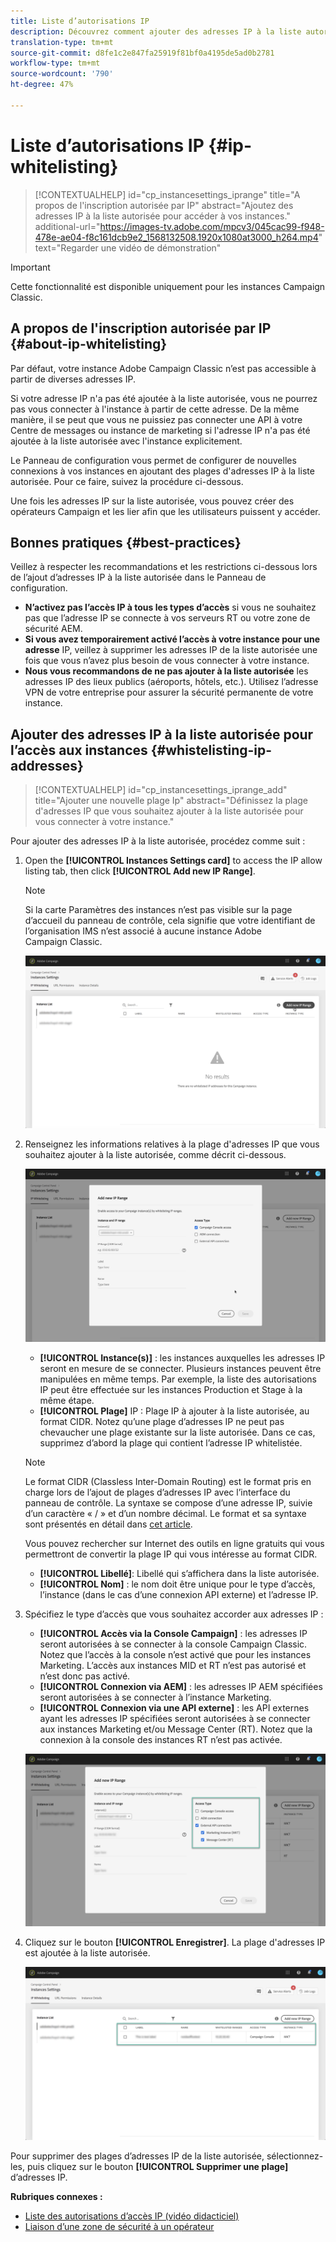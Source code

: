 ```yaml
---
title: Liste d’autorisations IP
description: Découvrez comment ajouter des adresses IP à la liste autorisée dans le Panneau de configuration, par exemple l'accès
translation-type: tm+mt
source-git-commit: d8fe1c2e847fa25919f81bf0a4195de5ad0b2781
workflow-type: tm+mt
source-wordcount: '790'
ht-degree: 47%

---
```



# Liste d’autorisations IP {#ip-whitelisting}

>[!CONTEXTUALHELP]
>id="cp_instancesettings_iprange"
>title="A propos de l&#39;inscription autorisée par IP"
>abstract="Ajoutez des adresses IP à la liste autorisée pour accéder à vos instances."
>additional-url="https://images-tv.adobe.com/mpcv3/045cac99-f948-478e-ae04-f8c161dcb9e2_1568132508.1920x1080at3000_h264.mp4" text="Regarder une vidéo de démonstration"

>[!IMPORTANT]
>
>Cette fonctionnalité est disponible uniquement pour les instances Campaign Classic.

## A propos de l&#39;inscription autorisée par IP {#about-ip-whitelisting}

Par défaut, votre instance Adobe Campaign Classic n’est pas accessible à partir de diverses adresses IP.

Si votre adresse IP n&#39;a pas été ajoutée à la liste autorisée, vous ne pourrez pas vous connecter à l&#39;instance à partir de cette adresse. De la même manière, il se peut que vous ne puissiez pas connecter une API à votre Centre de messages ou instance de marketing si l&#39;adresse IP n&#39;a pas été ajoutée à la liste autorisée avec l&#39;instance explicitement.

Le Panneau de configuration vous permet de configurer de nouvelles connexions à vos instances en ajoutant des plages d&#39;adresses IP à la liste autorisée. Pour ce faire, suivez la procédure ci-dessous.

Une fois les adresses IP sur la liste autorisée, vous pouvez créer des opérateurs Campaign et les lier afin que les utilisateurs puissent y accéder.

## Bonnes pratiques {#best-practices}

Veillez à respecter les recommandations et les restrictions ci-dessous lors de l’ajout d’adresses IP à la liste autorisée dans le Panneau de configuration.

* **N’activez pas l’accès IP à tous les types d’accès** si vous ne souhaitez pas que l’adresse IP se connecte à vos serveurs RT ou votre zone de sécurité AEM.
* **Si vous avez temporairement activé l’accès à votre instance pour une adresse** IP, veillez à supprimer les adresses IP de la liste autorisée une fois que vous n’avez plus besoin de vous connecter à votre instance.
* **Nous vous recommandons de ne pas ajouter à la liste autorisée** les adresses IP des lieux publics (aéroports, hôtels, etc.). Utilisez l’adresse VPN de votre entreprise pour assurer la sécurité permanente de votre instance.

## Ajouter des adresses IP à la liste autorisée pour l’accès aux instances {#whistelisting-ip-addresses}

>[!CONTEXTUALHELP]
>id="cp_instancesettings_iprange_add"
>title="Ajouter une nouvelle plage Ip"
>abstract="Définissez la plage d&#39;adresses IP que vous souhaitez ajouter à la liste autorisée pour vous connecter à votre instance."

Pour ajouter des adresses IP à la liste autorisée, procédez comme suit :

1. Open the **[!UICONTROL Instances Settings card]** to access the IP allow listing tab, then click **[!UICONTROL Add new IP Range]**.

   >[!NOTE]
   >
   >Si la carte Paramètres des instances n’est pas visible sur la page d’accueil du panneau de contrôle, cela signifie que votre identifiant de l’organisation IMS n’est associé à aucune instance Adobe Campaign Classic.

   ![](assets/ip_whitelist_list1.png)

1. Renseignez les informations relatives à la plage d&#39;adresses IP que vous souhaitez ajouter à la liste autorisée, comme décrit ci-dessous.

   ![](assets/ip_whitelist_add1.png)

   * **[!UICONTROL Instance(s)]** : les instances auxquelles les adresses IP seront en mesure de se connecter. Plusieurs instances peuvent être manipulées en même temps. Par exemple, la liste des autorisations IP peut être effectuée sur les instances Production et Stage à la même étape.
   * **[!UICONTROL Plage]** IP : Plage IP à ajouter à la liste autorisée, au format CIDR. Notez qu’une plage d’adresses IP ne peut pas chevaucher une plage existante sur la liste autorisée. Dans ce cas, supprimez d’abord la plage qui contient l’adresse IP whitelistée.

   >[!NOTE]
   >
   >Le format CIDR (Classless Inter-Domain Routing) est le format pris en charge lors de l’ajout de plages d’adresses IP avec l’interface du panneau de contrôle. La syntaxe se compose d’une adresse IP, suivie d’un caractère « / » et d’un nombre décimal. Le format et sa syntaxe sont présentés en détail dans [cet article](https://whatismyipaddress.com/cidr).
   >
   >Vous pouvez rechercher sur Internet des outils en ligne gratuits qui vous permettront de convertir la plage IP qui vous intéresse au format CIDR.

   * **[!UICONTROL Libellé]**: Libellé qui s’affichera dans la liste autorisée.
   * **[!UICONTROL Nom]** : le nom doit être unique pour le type d’accès, l’instance (dans le cas d’une connexion API externe) et l’adresse IP.


1. Spécifiez le type d’accès que vous souhaitez accorder aux adresses IP :

   * **[!UICONTROL Accès via la Console Campaign]** : les adresses IP seront autorisées à se connecter à la console Campaign Classic. Notez que l’accès à la console n’est activé que pour les instances Marketing. L’accès aux instances MID et RT n’est pas autorisé et n’est donc pas activé.
   * **[!UICONTROL Connexion via AEM]** : les adresses IP AEM spécifiées seront autorisées à se connecter à l’instance Marketing.
   * **[!UICONTROL Connexion via une API externe]** : les API externes ayant les adresses IP spécifiées seront autorisées à se connecter aux instances Marketing et/ou Message Center (RT). Notez que la connexion à la console des instances RT n’est pas activée.

   ![](assets/ip_whitelist_acesstype.png)

1. Cliquez sur le bouton **[!UICONTROL Enregistrer]**. La plage d&#39;adresses IP est ajoutée à la liste autorisée.

   ![](assets/ip_whitelist_added.png)

Pour supprimer des plages d’adresses IP de la liste autorisée, sélectionnez-les, puis cliquez sur le bouton **[!UICONTROL Supprimer une plage]** d’adresses IP.

**Rubriques connexes :**
* [Liste des autorisations d’accès IP (vidéo didacticiel)](https://docs.adobe.com/content/help/en/campaign-learn/campaign-classic-tutorials/administrating/control-panel-acc/ip-allow-listing.html)
* [Liaison d’une zone de sécurité à un opérateur](https://docs.campaign.adobe.com/doc/AC/en/INS_Additional_configurations_Configuring_Campaign_server.html#Linking_a_security_zone_to_an_operator)
